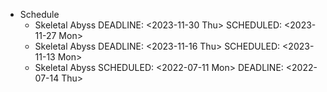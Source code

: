 - Schedule
	- Skeletal Abyss
	  DEADLINE: <2023-11-30 Thu>
	  SCHEDULED: <2023-11-27 Mon>
	- Skeletal Abyss
	  DEADLINE: <2023-11-16 Thu>
	  SCHEDULED: <2023-11-13 Mon>
	- Skeletal Abyss
	  SCHEDULED: <2022-07-11 Mon>
	  DEADLINE: <2022-07-14 Thu>